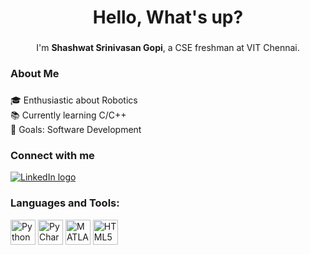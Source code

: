 <h1 align="center">Hello, What's up?</h1>

###

<p align="center">I'm <strong>Shashwat Srinivasan Gopi</strong>, a CSE freshman at VIT Chennai.</p>

###

<h3 align="left">About Me</h3>

###

<p align="left">🎓 Enthusiastic about Robotics<br>
📚 Currently learning C/C++<br>
🎯 Goals: Software Development</p>

###

<h3 align="left"> Connect with me</h3>

<div align="left">
  <a href="https://www.linkedin.com/in/shashwat-srinivasan-gopi-071b80314" target="_blank">
    <img src="https://img.shields.io/badge/LinkedIn-0A66C2?style=for-the-badge&logo=linkedin&logoColor=white" alt="LinkedIn logo" />
  </a>
</div>

###

<h3 align="left"> Languages and Tools:</h3>

<div align="left">
  <img src="https://cdn.jsdelivr.net/gh/devicons/devicon/icons/python/python-original.svg" height="40" alt="Python logo" />
  <img src="https://cdn.jsdelivr.net/gh/devicons/devicon/icons/pycharm/pycharm-original.svg" height="40" alt="PyCharm logo" />
  <img src="https://cdn.jsdelivr.net/gh/devicons/devicon/icons/matlab/matlab-original.svg" height="40" alt="MATLAB logo" />
  <img src="https://cdn.jsdelivr.net/gh/devicons/devicon/icons/html5/html5-original.svg" height="40" alt="HTML5 logo" />
</div>

###

